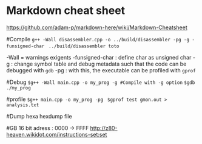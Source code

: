 

# Markdown cheat sheet
https://github.com/adam-p/markdown-here/wiki/Markdown-Cheatsheet

#Compile
`g++ -Wall disassembler.cpp -o ../build/disassembler -pg -g -funsigned-char
`
`../build/disassembler toto`

-Wall = warnings exigents
-funsigned-char : define char as unsigned char
-g : change symbol table and debug metadata such that the code can be debugged with `gdb`
-pg : with this, the executable can be profiled with `gprof`

#Debug
`$g++ -Wall main.cpp -o my_prog -g #Compile with -g option`
`$gdb ./my_prog`

#profile
`$g++ main.cpp -o my_prog -pg `
`$gprof test gmon.out > analysis.txt`

#Dump hexa
hexdump file

#GB
16 bit adress : 0000 -> FFFF
http://z80-heaven.wikidot.com/instructions-set:set